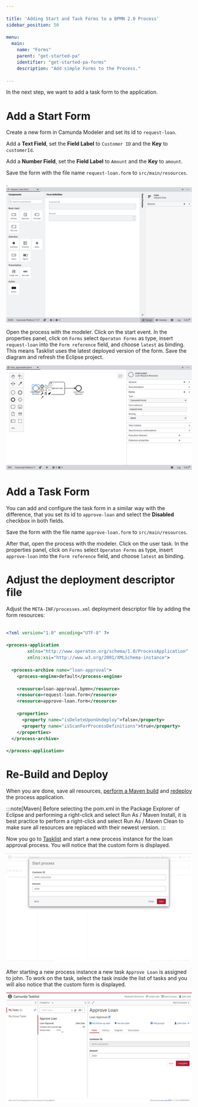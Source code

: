 ```yaml
---

title: 'Adding Start and Task Forms to a BPMN 2.0 Process'
sidebar_position: 50

menu:
  main:
    name: "Forms"
    parent: "get-started-pa"
    identifier: "get-started-pa-forms"
    description: "Add simple Forms to the Process."

---
```


In the next step, we want to add a task form to the application.


# Add a Start Form

Create a new form in Camunda Modeler and set its id to `request-loan`.

Add a **Text Field**, set the **Field Label** to `Customer ID` and the **Key** to `customerId`.

Add a **Number Field**, set the **Field Label** to `Amount` and the **Key** to `amount`.

Save the form with the file name `request-loan.form` to `src/main/resources`.

.![Example image](./img/form-builder-start-form.png)

Open the process with the modeler. Click on the start event. In the properties panel, click on `Forms` select `Operaton Forms` as type, insert `request-loan` into the `Form reference` field, and choose `latest` as binding. This means Tasklist uses the latest deployed version of the form. Save the diagram and refresh the Eclipse project.

![Example image](./img/modeler-start-form.png)


# Add a Task Form

You can add and configure the task form in a similar way with the difference,
that you set its id to `approve-loan` and select the **Disabled** checkbox in both fields.

Save the form with the file name `approve-loan.form` to `src/main/resources`.

After that, open the process with the modeler. Click on the user task. In the properties panel, click on `Forms` select `Operaton Forms` as type, insert `approve-loan` into the `Form reference` field, and choose `latest` as binding.

# Adjust the deployment descriptor file

Adjust the `META-INF/processes.xml` deployment descriptor file by adding the form resources:

```xml

<?xml version="1.0" encoding="UTF-8" ?>

<process-application
        xmlns="http://www.operaton.org/schema/1.0/ProcessApplication"
        xmlns:xsi="http://www.w3.org/2001/XMLSchema-instance">

  <process-archive name="loan-approval">
    <process-engine>default</process-engine>

    <resource>loan-approval.bpmn</resource>
    <resource>request-loan.form</resource>
    <resource>approve-loan.form</resource>

    <properties>
      <property name="isDeleteUponUndeploy">false</property>
      <property name="isScanForProcessDefinitions">true</property>
    </properties>
  </process-archive>

</process-application>
```

# Re-Build and Deploy

When you are done, save all resources, [perform a Maven build](../deploy/#build-the-web-application-with-maven) and [redeploy](../deploy/#deploy-to-apache-tomcat) the process application.

:::note[Maven]
Before selecting the pom.xml in the Package Explorer of Eclipse and performing a right-click and select Run As / Maven Install, it is best practice to perform a right-click and select Run As / Maven Clean to make sure all resources are replaced with their newest version.
:::

Now you go to [Tasklist](http://localhost:8080/operaton/app/tasklist) and start a new process instance for the loan approval process. You will notice that the custom form is displayed.

![Example image](./img/start-form-embedded.png)

After starting a new process instance a new task `Approve Loan` is assigned to john. To work on the task, select the task inside the list of tasks and you will also notice that the custom form is displayed.

![Example image](./img/task-form-embedded.png)
